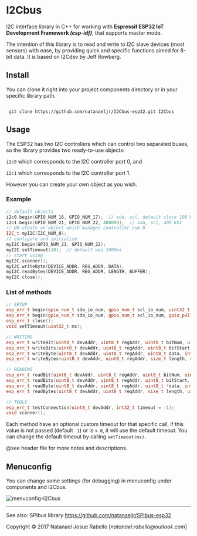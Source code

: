# **I2Cbus**

I2C interface library in C++ for working with **Espressif ESP32 IoT Development Framework _(esp-idf)_**, that supports master mode.

The intention of this library is to read and write to I2C slave devices (most sensors) with ease, by providing quick and specific functions aimed for 8-bit data. It is based on I2Cdev by Jeff Rowberg.

## Install

You can clone it right into your project components directory or in your specific library path.

```git

 git clone https://github.com/natanaeljr/I2Cbus-esp32.git I2Cbus

```

## Usage

The ESP32 has two I2C controllers which can control two separated buses, so the library provides two ready-to-use objects:

`i2c0` which corresponds to the I2C controller port 0, and

`i2c1` which corresponds to the I2C controller port 1.

However you can create your own object as you wish.

### Example

```C++
// default objects
i2c0.begin(GPIO_NUM_16, GPIO_NUM_17);  // sda, scl, default clock 100 Khz
i2c1.begin(GPIO_NUM_21, GPIO_NUM_22, 400000);  // sda, scl, 400 Khz
// OR create an object which manages controller num 0
I2C_t myI2C(I2C_NUM_0);
// configure and initialize
myI2C.begin(GPIO_NUM_21, GPIO_NUM_22);
myI2C.setTimeout(10);  // default was 1000ms
// start using
myI2C.scanner();
myI2C.writeByte(DEVICE_ADDR, REG_ADDR, DATA);
myI2C.readBytes(DEVICE_ADDR, REG_ADDR, LENGTH, BUFFER);
myI2C.close();
```

### List of methods

```C++
// SETUP
esp_err_t begin(gpio_num_t sda_io_num, gpio_num_t scl_io_num, uint32_t clk_speed = I2CBUS_CLOCKSPEED_DEFAULT);
esp_err_t begin(gpio_num_t sda_io_num, gpio_num_t scl_io_num, gpio_pullup_t sda_pullup_en, gpio_pullup_t scl_pullup_en, uint32_t clk_speed = I2CBUS_CLOCKSPEED_DEFAULT);
esp_err_t close();
void setTimeout(uint32_t ms);

// WRITING
esp_err_t writeBit(uint8_t devAddr, uint8_t regAddr, uint8_t bitNum, uint8_t data, int32_t timeout = -1);
esp_err_t writeBits(uint8_t devAddr, uint8_t regAddr, uint8_t bitStart, uint8_t length, uint8_t data, int32_t timeout = -1);
esp_err_t writeByte(uint8_t devAddr, uint8_t regAddr, uint8_t data, int32_t timeout = -1);
esp_err_t writeBytes(uint8_t devAddr, uint8_t regAddr, size_t length, const uint8_t *data, int32_t timeout = -1);

// READING
esp_err_t readBit(uint8_t devAddr, uint8_t regAddr, uint8_t bitNum, uint8_t *data, int32_t timeout = -1);
esp_err_t readBits(uint8_t devAddr, uint8_t regAddr, uint8_t bitStart, uint8_t length, uint8_t *data, int32_t timeout = -1);
esp_err_t readByte(uint8_t devAddr, uint8_t regAddr, uint8_t *data, int32_t timeout = -1);
esp_err_t readBytes(uint8_t devAddr, uint8_t regAddr, size_t length, uint8_t *data, int32_t timeout = -1);

// TOOLS
esp_err_t testConnection(uint8_t devAddr, int32_t timeout = -1);
void scanner();
```

Each method have an optional custom timeout for that specific call, if this value is not passed (default `-1`) or is `< 0`, it will use the default timeout. You can change the default timeout by calling `setTimeout(ms)`.

@see header file for more notes and descriptions.

## Menuconfig

You can change some settings (for debugging) in menuconfig under components and I2Cbus.

![menuconfig-I2Cbus](https://raw.githubusercontent.com/natanaeljr/gh-assets/master/I2Cbus-esp32/menuconfig1.png "Menuconfig I2Cbus")

---

See also: SPIbus library https://github.com/natanaeljr/SPIbus-esp32

Copyright © 2017 Natanael Josue Rabello [_natanael.rabello@outlook.com_]
